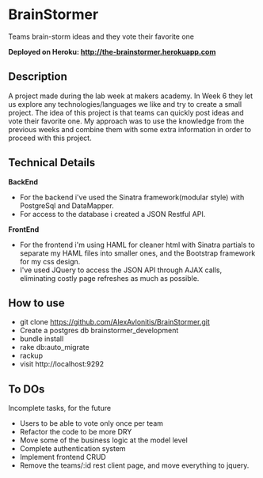 # BrainStormer
Teams brain-storm ideas and they vote their favorite one

**Deployed on Heroku: http://the-brainstormer.herokuapp.com**

Description
----
A project made during the lab week at makers academy. In Week 6 they let us explore
any technologies/languages we like and try to create a small project.
The idea of this project is that teams can quickly post ideas and vote their favorite one.
My approach was to use the knowledge from the previous weeks and combine them
with some extra information in order to proceed with this project.

Technical Details
----
**BackEnd**
* For the backend i've used the Sinatra framework(modular style) with PostgreSql and DataMapper.
* For access to the database i created a JSON Restful API.

**FrontEnd**
* For the frontend i'm using HAML for cleaner html with Sinatra partials to separate my HAML files into smaller ones, and the Bootstrap framework for my css design.
* I've used JQuery to access the JSON API through AJAX calls, eliminating costly page refreshes as much as possible.

How to use
----
* git clone https://github.com/AlexAvlonitis/BrainStormer.git
* Create a postgres db brainstormer_development
* bundle install
* rake db:auto_migrate
* rackup
* visit http://localhost:9292

To DOs
----
Incomplete tasks, for the future
* Users to be able to vote only once per team
* Refactor the code to be more DRY
* Move some of the business logic at the model level
* Complete authentication system
* Implement frontend CRUD
* Remove the teams/:id rest client page, and move everything to jquery.
